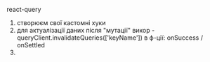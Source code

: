 react-query
1. створюєм свої кастомні хуки 
2. для актуалізації даних після "мутації" викор - queryClient.invalidateQueries(['keyName']) в ф-ції: onSuccess / onSettled
3. 